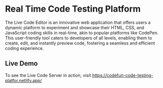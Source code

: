 # Real Time Code Testing Platform
The Live Code Editor is an innovative web application that offers users a dynamic platform to experiment and showcase their HTML, CSS, and JavaScript coding skills in real-time, akin to popular platforms like CodePen. This user-friendly tool caters to developers of all levels, enabling them to create, edit, and instantly preview code, fostering a seamless and efficient coding experience.
## Live Demo
To see the Live Code Server in action, visit https://codefun-code-testing-platfor.netlify.app/
